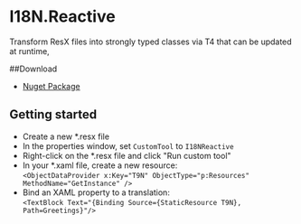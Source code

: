 I18N.Reactive
======
Transform ResX files into strongly typed classes via T4 that can be updated at runtime,

##Download
 * [Nuget Package](https://nuget.org/packages/I18N.Reactive)

## Getting started

* Create a new *.resx file
* In the properties window, set `CustomTool` to `I18NReactive`
* Right-click on the *.resx file and click "Run custom tool"
* In your *.xaml file, create a new resource:  
```<ObjectDataProvider x:Key="T9N" ObjectType="p:Resources" MethodName="GetInstance" />```
* Bind an XAML property to a translation:  
```<TextBlock Text="{Binding Source={StaticResource T9N}, Path=Greetings}"/>```
